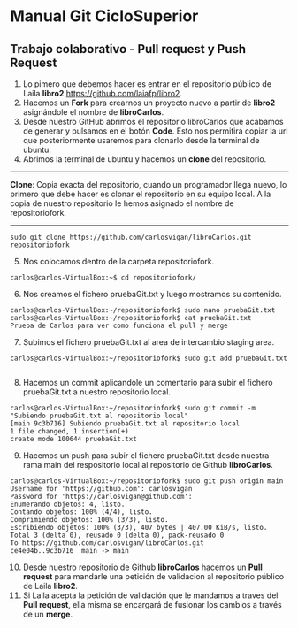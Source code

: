 # Manual Git CicloSuperior
## Trabajo colaborativo - Pull request y Push Request
1. Lo pimero que debemos hacer es entrar en el repositorio público de Laila **libro2** https://github.com/laiafp/libro2.
2. Hacemos un **Fork** para crearnos un proyecto nuevo a partir de **libro2** asignándole el nombre de **libroCarlos**.
3. Desde nuestro GitHub abrimos el repositorio libroCarlos que acabamos de generar y pulsamos en el botón **Code**. Esto nos permitirá copiar la url que posteriormente usaremos para clonarlo desde la terminal de ubuntu.
4. Abrimos la terminal de ubuntu y hacemos un **clone** del repositorio.<br />
 ***
 **Clone**: Copia exacta del repositorio, cuando un programador llega nuevo, lo primero que debe hacer es clonar el repositorio en su equipo local. A la copia de nuestro repositorio le hemos asignado el nombre de repositoriofork.
 ***
```
sudo git clone https://github.com/carlosvigan/libroCarlos.git repositoriofork
```
5. Nos colocamos dentro de la carpeta repositoriofork.
```
carlos@carlos-VirtualBox:~$ cd repositoriofork/ 
```
6. Nos creamos el fichero pruebaGit.txt y luego mostramos su contenido.
```
carlos@carlos-VirtualBox:~/repositoriofork$ sudo nano pruebaGit.txt 
carlos@carlos-VirtualBox:~/repositoriofork$ cat pruebaGit.txt  
Prueba de Carlos para ver como funciona el pull y merge
```
7. Subimos el fichero pruebaGit.txt al area de intercambio staging area.
```
carlos@carlos-VirtualBox:~/repositoriofork$ sudo git add pruebaGit.txt  
```
8. Hacemos un commit aplicandole un comentario para subir el fichero pruebaGit.txt a nuestro repositorio local.
```
carlos@carlos-VirtualBox:~/repositoriofork$ sudo git commit -m "Subiendo pruebaGit.txt al repositorio local" 
[main 9c3b716] Subiendo pruebaGit.txt al repositorio local 
1 file changed, 1 insertion(+) 
create mode 100644 pruebaGit.txt 
```
9. Hacemos un push para subir el fichero pruebaGit.txt desde nuestra rama main del respositorio local al repositorio de Github **libroCarlos**.
```
carlos@carlos-VirtualBox:~/repositoriofork$ sudo git push origin main 
Username for 'https://github.com': carlosvigan 
Password for 'https://carlosvigan@github.com':  
Enumerando objetos: 4, listo. 
Contando objetos: 100% (4/4), listo. 
Comprimiendo objetos: 100% (3/3), listo. 
Escribiendo objetos: 100% (3/3), 407 bytes | 407.00 KiB/s, listo. 
Total 3 (delta 0), reusado 0 (delta 0), pack-reusado 0 
To https://github.com/carlosvigan/libroCarlos.git 
ce4e04b..9c3b716  main -> main 
```
10. Desde nuestro repositorio de Github **libroCarlos** hacemos un **Pull request** para mandarle una petición de validacion al repositorio público de Laila **libro2**.
11. Si Laila acepta la petición de validación que le mandamos a traves del **Pull request**, ella misma se encargará de fusionar los cambios a través de un **merge**.

